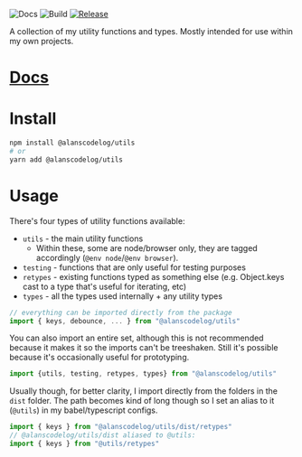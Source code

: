 ![Docs](https://github.com/alanscodelog/my-utils/workflows/Docs/badge.svg)
![Build](https://github.com/alanscodelog/my-utils/workflows/Build/badge.svg)
[![Release](https://github.com/alanscodelog/my-utils/workflows/Release/badge.svg)](https://www.npmjs.com/package/@alanscodelog/utils)

A collection of my utility functions and types. Mostly intended for use within my own projects.

# [Docs](https://alanscodelog.github.io/my-utils)

# Install

```bash
npm install @alanscodelog/utils
# or
yarn add @alanscodelog/utils
```

# Usage

There's four types of utility functions available:
- `utils` - the main utility functions
	- Within these, some are node/browser only, they are tagged accordingly (`@env node`/`@env browser`).
- `testing` - functions that are only useful for testing purposes
- `retypes` - existing functions typed as something else (e.g. Object.keys cast to a type that's useful for iterating, etc)
- `types` - all the types used internally + any utility types

```ts
// everything can be imported directly from the package
import { keys, debounce, ... } from "@alanscodelog/utils"
```
 You can also import an entire set, although this is not recommended because it makes it so the imports can't be treeshaken. Still it's possible because it's occasionally useful for prototyping.

```ts
import {utils, testing, retypes, types} from "@alanscodelog/utils"
```

Usually though, for better clarity, I import directly from the folders in the `dist` folder. The path becomes kind of long though so I set an alias to it (`@utils`) in my babel/typescript configs.

```ts
import { keys } from "@alanscodelog/utils/dist/retypes"
// @alanscodelog/utils/dist aliased to @utils:
import { keys } from "@utils/retypes"
```
